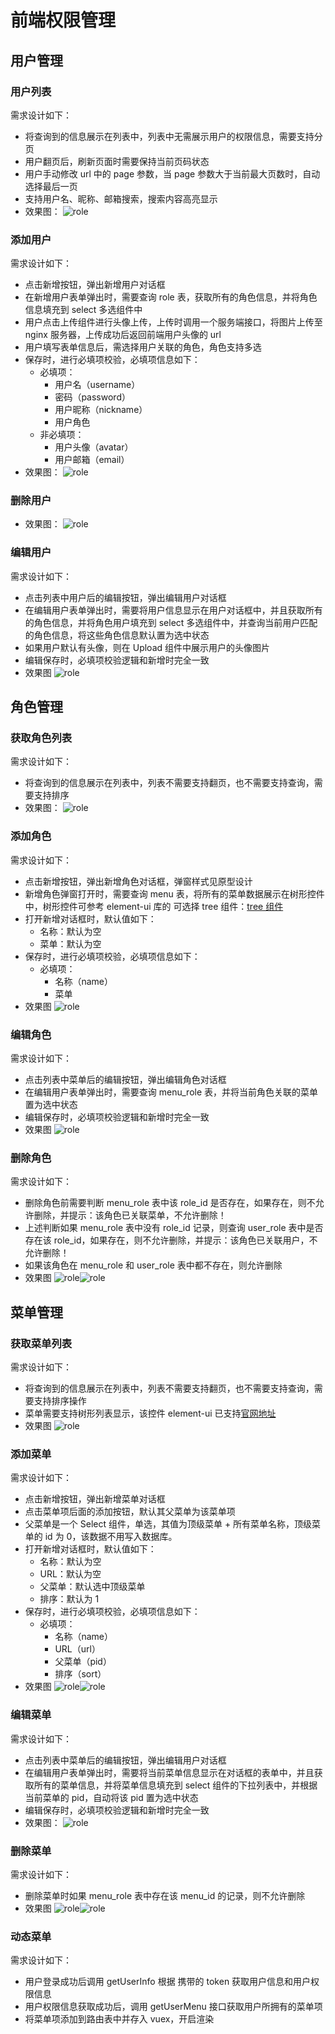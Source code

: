 # 前端权限管理

## 用户管理

### 用户列表
需求设计如下：
+ 将查询到的信息展示在列表中，列表中无需展示用户的权限信息，需要支持分页
+ 用户翻页后，刷新页面时需要保持当前页码状态
+ 用户手动修改 url 中的 page 参数，当 page 参数大于当前最大页数时，自动选择最后一页
+ 支持用户名、昵称、邮箱搜索，搜索内容高亮显示
+ 效果图：
![role](../images/userlist.jpg)

###  添加用户
需求设计如下：
+ 点击新增按钮，弹出新增用户对话框
+ 在新增用户表单弹出时，需要查询 role 表，获取所有的角色信息，并将角色信息填充到 select 多选组件中
+ 用户点击上传组件进行头像上传，上传时调用一个服务端接口，将图片上传至 nginx 服务器，上传成功后返回前端用户头像的 url
+ 用户填写表单信息后，需选择用户关联的角色，角色支持多选
+ 保存时，进行必填项校验，必填项信息如下：
  + 必填项：
    + 用户名（username）
    + 密码（password）
    + 用户昵称（nickname）
    + 用户角色
  + 非必填项：
    + 用户头像（avatar）
    + 用户邮箱（email）
+ 效果图：
![role](../images/useradd.png)

###  删除用户
+ 效果图：
![role](../images/userDelete.jpg)

### 编辑用户
需求设计如下：
+ 点击列表中用户后的编辑按钮，弹出编辑用户对话框
+ 在编辑用户表单弹出时，需要将用户信息显示在用户对话框中，并且获取所有的角色信息，并将角色用户填充到 select 多选组件中，并查询当前用户匹配的角色信息，将这些角色信息默认置为选中状态
+ 如果用户默认有头像，则在 Upload 组件中展示用户的头像图片
+ 编辑保存时，必填项校验逻辑和新增时完全一致
+ 效果图
![role](../images/userUpdate.jpg)


## 角色管理

### 获取角色列表
需求设计如下：
+ 将查询到的信息展示在列表中，列表不需要支持翻页，也不需要支持查询，需要支持排序
+ 效果图：
![role](../images/roleList.png)

### 添加角色
需求设计如下：
+ 点击新增按钮，弹出新增角色对话框，弹窗样式见原型设计
+ 新增角色弹窗打开时，需要查询 menu 表，将所有的菜单数据展示在树形控件中，树形控件可参考 element-ui 库的 可选择 tree 组件：[tree 组件](https://element.eleme.cn/#/zh-CN/component/tree)
+ 打开新增对话框时，默认值如下：
  + 名称：默认为空
  + 菜单：默认为空
+ 保存时，进行必填项校验，必填项信息如下：
  + 必填项：
    + 名称（name）
    + 菜单
+ 效果图
![role](../images/roleadd.png)

### 编辑角色
需求设计如下：
+ 点击列表中菜单后的编辑按钮，弹出编辑角色对话框
+ 在编辑用户表单弹出时，需要查询 menu_role 表，并将当前角色关联的菜单置为选中状态
+ 编辑保存时，必填项校验逻辑和新增时完全一致
+ 效果图
![role](../images/roleUpdate.png)

### 删除角色
需求设计如下：
+ 删除角色前需要判断 menu_role 表中该 role_id 是否存在，如果存在，则不允许删除，并提示：该角色已关联菜单，不允许删除！
+ 上述判断如果 menu_role 表中没有 role_id 记录，则查询 user_role 表中是否存在该 role_id，如果存在，则不允许删除，并提示：该角色已关联用户，不允许删除！
+ 如果该角色在 menu_role 和 user_role 表中都不存在，则允许删除
+ 效果图
![role](../images/roleDelete.png)![role](../images/roleDel.png)

## 菜单管理

###  获取菜单列表
需求设计如下：
+ 将查询到的信息展示在列表中，列表不需要支持翻页，也不需要支持查询，需要支持排序操作
+ 菜单需要支持树形列表显示，该控件 element-ui 已支持[官网地址](https://element.eleme.cn/#/zh-CN/component/table)
+ 效果图
![role](../images/meenList.png)
### 添加菜单
需求设计如下：
+ 点击新增按钮，弹出新增菜单对话框
+ 点击菜单项后面的添加按钮，默认其父菜单为该菜单项
+ 父菜单是一个  Select 组件，单选，其值为顶级菜单 + 所有菜单名称，顶级菜单的 id 为 0，该数据不用写入数据库。
+ 打开新增对话框时，默认值如下：
  + 名称：默认为空
  + URL：默认为空
  + 父菜单：默认选中顶级菜单
  + 排序：默认为 1
+ 保存时，进行必填项校验，必填项信息如下：
  + 必填项：
    + 名称（name）
    + URL（url）
    + 父菜单（pid）
    + 排序（sort）
+ 效果图
![role](../images/addmenu.jpg)![role](../images/addmenu2.jpg)


### 编辑菜单
需求设计如下：
+ 点击列表中菜单后的编辑按钮，弹出编辑用户对话框
+ 在编辑用户表单弹出时，需要将当前菜单信息显示在对话框的表单中，并且获取所有的菜单信息，并将菜单信息填充到 select 组件的下拉列表中，并根据当前菜单的 pid，自动将该 pid 置为选中状态
+ 编辑保存时，必填项校验逻辑和新增时完全一致
+ 效果图：
![role](../images/menuUpdate.jpg)
### 删除菜单
需求设计如下：
+ 删除菜单时如果 menu_role 表中存在该 menu_id 的记录，则不允许删除
+ 效果图
![role](../images/menuDelete.jpg)![role](../images/menuDel.jpg)


### 动态菜单
需求设计如下：
+ 用户登录成功后调用 getUserInfo 根据 携带的 token 获取用户信息和用户权限信息
+ 用户权限信息获取成功后，调用 getUserMenu 接口获取用户所拥有的菜单项
+ 将菜单项添加到路由表中并存入 vuex，开启渲染